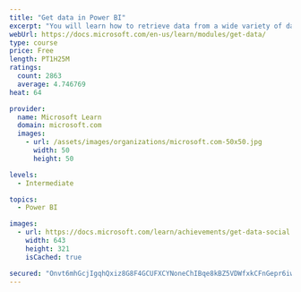 ```yaml
---
title: "Get data in Power BI"
excerpt: "You will learn how to retrieve data from a wide variety of data sources, including Microsoft Excel, relational databases, and NoSQL data stores. You will also learn how to improve performance while retrieving data."
webUrl: https://docs.microsoft.com/en-us/learn/modules/get-data/
type: course
price: Free
length: PT1H25M
ratings:
  count: 2863
  average: 4.746769
heat: 64

provider:
  name: Microsoft Learn
  domain: microsoft.com
  images:
    - url: /assets/images/organizations/microsoft.com-50x50.jpg
      width: 50
      height: 50

levels:
  - Intermediate

topics:
  - Power BI

images:
  - url: https://docs.microsoft.com/learn/achievements/get-data-social.png
    width: 643
    height: 321
    isCached: true

secured: "Onvt6mhGcjIgqhQxiz8G8F4GCUFXCYNoneChIBqe8kBZ5VDWfxkCFnGepr6iwMmnk/1TZ0CezYxAcbVe3ClQKZPkdzXycHTiZOpS2YHWpsgsVa89FI3t5jzrYx6PVAI4LS7rtF4WldMd6/jI8Oor9Jenr3DmhHOiEgGBjnmCdnb5vf22GhJL4F85hFX1S9/634DfjgCzrGZVH31cUt2yMT7wQaxth/MyGF+NkKk2tR2+5ilCaaT0DzjcbOe+EnBgZlfgAJ3jB3YvXVUMvgEWC/IJxR9UypeCsVHWKr9qgj8Xptxcpj1pIRHRP0GQC3bV9JR4fz1RSmshkuia4iX8gz6ubIMHBnrkfqNyT6PGsCLBdP7cESGsUdjQJLQMzl4qo2eBsSxstEaYV0MkSAPwoCPrKFq2p8J6aAr4TeFOHh4=;ONujrZJyKqSEWALQXxj4Bg=="
---
```


